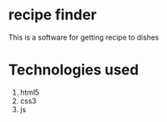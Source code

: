 # recipe finder
This is a software for getting recipe to dishes

# Technologies used
1. html5
2. css3
3. js

